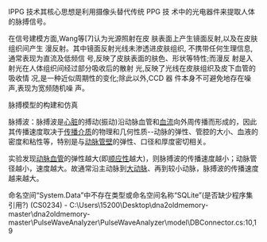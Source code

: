 IPPG 技术其核心思想是利用摄像头替代传统 PPG 技 术中的光电器件来提取人体的脉搏信号。



在信号建模方面,Wang等[7]认为光源照射在皮 肤表面上产生镜面反射,以及在皮肤组织间产生 漫反射。其中镜面反射光线未渗透进皮肤组织, 不携带任何生理信息,通常表现为直流及低频信 号,反映了皮肤表面的肤色、形状等特性;而漫反 射是入射光在人体组织间经过部分吸收后的散射 光,反映了光线在皮肤组织及皮下血管的吸收情 况,是一种近似周期性的变化;除此以外,CCD 器 件本身不可避免地存在噪声,表现为宽频随机噪 声。





脉搏模型的构建和仿真



脉搏波：脉搏波是[心脏](https://baike.baidu.com/item/心脏/587)的搏动(振动)沿动脉血管和[血流](https://baike.baidu.com/item/血流/1724337)向外周传播而形成的，因此其传播速度取决于[传播介质](https://baike.baidu.com/item/传播介质/12715287)的物理和几何性质--动脉的弹性、管腔的大小、血液的密度和粘性等，特别是与[动脉管壁](https://baike.baidu.com/item/动脉管壁/3509369)的弹性、口径和厚度密切相关。

实验发现[动脉血管](https://baike.baidu.com/item/动脉血管/5750230)的弹性越大(即[顺应性](https://baike.baidu.com/item/顺应性/7527284)越大)，则脉搏波的传播速度越小；动脉管径越小，速度越大。故通常沿主动脉到[大动脉](https://baike.baidu.com/item/大动脉/1112683)、再到较小动脉，脉搏波的传播速度越来越大。



命名空间“System.Data”中不存在类型或命名空间名称“SQLite”(是否缺少程序集引用?) (CS0234) - C:\Users\15200\Desktop\dna2oldmemory-master\dna2oldmemory-master\PulseWaveAnalyzer\PulseWaveAnalyzer\model\DBConnector.cs:10,19